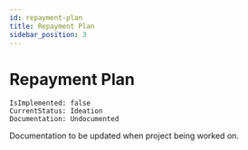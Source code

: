```yaml
---
id: repayment-plan
title: Repayment Plan
sidebar_position: 3
---
```


# Repayment Plan

```text title="Development Status"
IsImplemented: false
CurrentStatus: Ideation
Documentation: Undocumented
```

Documentation to be updated when project being worked on.
